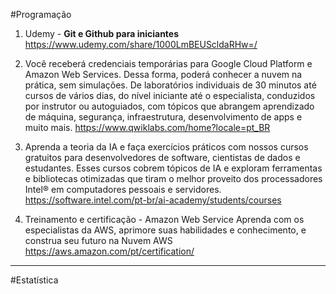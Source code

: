 #Programação

1. Udemy - **Git e Github para iniciantes**
https://www.udemy.com/share/1000LmBEUScldaRHw=/

2. Você receberá credenciais temporárias para Google Cloud Platform e Amazon Web Services. Dessa forma, poderá conhecer a nuvem na prática, sem simulações. De laboratórios individuais de 30 minutos até cursos de vários dias, do nível iniciante até o especialista, conduzidos por instrutor ou autoguiados, com tópicos que abrangem aprendizado de máquina, segurança, infraestrutura, desenvolvimento de apps e muito mais.
https://www.qwiklabs.com/home?locale=pt_BR

3. Aprenda a teoria da IA e faça exercícios práticos com nossos cursos gratuitos para desenvolvedores de software, cientistas de dados e estudantes. Esses cursos cobrem tópicos de IA e exploram ferramentas e bibliotecas otimizadas que tiram o melhor proveito dos processadores Intel® em computadores pessoais e servidores.
https://software.intel.com/pt-br/ai-academy/students/courses

4. Treinamento e certificação - Amazon Web Service
Aprenda com os especialistas da AWS, aprimore suas habilidades e conhecimento, e construa seu futuro na Nuvem AWS
https://aws.amazon.com/pt/certification/


--------------
#Estatística
